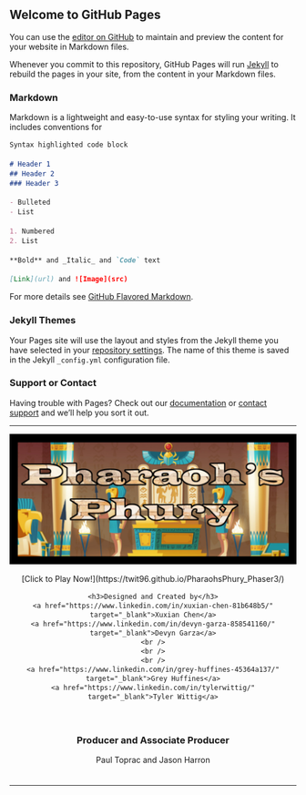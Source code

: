 ## Welcome to GitHub Pages

You can use the [editor on GitHub](https://github.com/twit96/twit96.github.io/edit/master/index.md) to maintain and preview the content for your website in Markdown files.

Whenever you commit to this repository, GitHub Pages will run [Jekyll](https://jekyllrb.com/) to rebuild the pages in your site, from the content in your Markdown files.

### Markdown

Markdown is a lightweight and easy-to-use syntax for styling your writing. It includes conventions for

```markdown
Syntax highlighted code block

# Header 1
## Header 2
### Header 3

- Bulleted
- List

1. Numbered
2. List

**Bold** and _Italic_ and `Code` text

[Link](url) and ![Image](src)
```

For more details see [GitHub Flavored Markdown](https://guides.github.com/features/mastering-markdown/).

### Jekyll Themes

Your Pages site will use the layout and styles from the Jekyll theme you have selected in your [repository settings](https://github.com/twit96/twit96.github.io/settings). The name of this theme is saved in the Jekyll `_config.yml` configuration file.

### Support or Contact

Having trouble with Pages? Check out our [documentation](https://help.github.com/categories/github-pages-basics/) or [contact support](https://github.com/contact) and we’ll help you sort it out.  

---  

[![Pharaoh's Phury - a Phaser 3 Game](/images/titleCropped.png)](https://twit96.github.io/PharaohsPhury_Phaser3/)

<div class="pagelinks">
  <center>
    [Click to Play Now!](https://twit96.github.io/PharaohsPhury_Phaser3/)  
    
    <h3>Designed and Created by</h3>
    <a href="https://www.linkedin.com/in/xuxian-chen-81b648b5/" target="_blank">Xuxian Chen</a>
    <a href="https://www.linkedin.com/in/devyn-garza-858541160/" target="_blank">Devyn Garza</a>
    <br />
    <br />
    <br />
    <a href="https://www.linkedin.com/in/grey-huffines-45364a137/" target="_blank">Grey Huffines</a>
    <a href="https://www.linkedin.com/in/tylerwittig/" target="_blank">Tyler Wittig</a>
  </center>
  <br />

  <div style="text-align: center; padding:5px;">
    <h3>Producer and Associate Producer</h3>
    Paul Toprac and Jason Harron
    <br />
    <br />
  </div>
</div>


---
